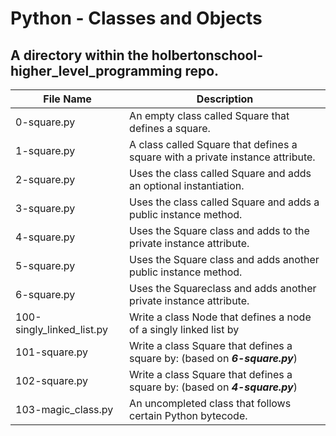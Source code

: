 # Python - Classes and Objects

## A directory within the holbertonschool-higher_level_programming repo.

|File Name|Description|
|---|---|
|0-square.py|An empty class called Square that defines a square.|
|1-square.py|A class called Square that defines a square with a private instance attribute.|
|2-square.py|Uses the class called Square and adds an optional instantiation.|
|3-square.py|Uses the class called Square and adds a public instance method.|
|4-square.py|Uses the Square class and adds to the private instance attribute.|
|5-square.py|Uses the Square class and adds another public instance method.|
|6-square.py|Uses the Squareclass and adds another private instance attribute.|
|100-singly_linked_list.py|Write a class Node that defines a node of a singly linked list by|
|101-square.py|Write a class Square that defines a square by: (based on ___6-square.py___)|
|102-square.py|Write a class Square that defines a square by: (based on ___4-square.py___)|
|103-magic_class.py|An uncompleted class that follows certain Python bytecode.|
